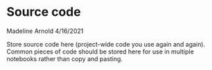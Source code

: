 Source code
================
Madeline Arnold
4/16/2021

Store source code here (project-wide code you use again and again).
Common pieces of code should be stored here for use in multiple
notebooks rather than copy and pasting.
